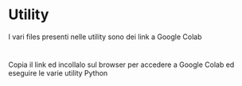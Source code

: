 # Utility
I vari files presenti nelle utility sono dei link a Google Colab
#
Copia il link ed incollalo sul browser per accedere a Google Colab ed eseguire le varie utility Python
